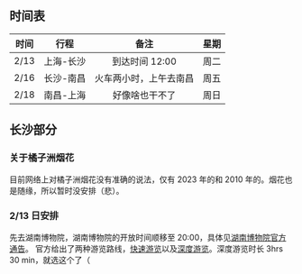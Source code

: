 ## 时间表

| 时间 | 行程 | 备注 | 星期 |
| :--: | :--: | :--: | ---- |
| 2/13 | 上海-长沙 | 到达时间 12:00 | 周二 |
| 2/16 | 长沙-南昌 | 火车两小时，上午去南昌 | 周五 |
| 2/18 | 南昌-上海 | 好像啥也干不了 | 周日 |
## 长沙部分

### 关于橘子洲烟花

目前网络上对橘子洲烟花没有准确的说法，仅有 2023 年的和 2010 年的。烟花也是随缘，所以暂时没安排（悲）。

### 2/13 日安排

先去湖南博物院，湖南博物院的开放时间顺移至 20:00，具体见[湖南博物院官方通告](https://www.hnmuseum.com/zh-hans/aboutus/%E3%80%90%E9%80%9A%E5%91%8A%E3%80%91%E6%B9%96%E5%8D%97%E5%8D%9A%E7%89%A9%E9%99%A2%E5%85%B3%E4%BA%8E%E6%98%A5%E8%8A%82%E6%9C%9F%E9%97%B4%E5%BB%B6%E9%95%BF%E5%BC%80%E6%94%BE%E6%97%B6%E9%97%B4%E7%9A%84%E9%80%9A%E5%91%8A)。
官方给出了两种游览路线，[快速游览](https://www.hnmuseum.com/zh-hans/content/%E4%B8%80%E5%B0%8F%E6%97%B6%E5%8D%8A%E5%BF%AB%E9%80%9F%E6%B8%B8%E8%A7%88)以及[深度游览](https://www.hnmuseum.com/zh-hans/content/%E4%B8%89%E5%B0%8F%E6%97%B6%E5%8D%8A%E6%B7%B1%E5%BA%A6%E6%B8%B8%E8%A7%88)。深度游览时长 3hrs 30 min，就选这个了（
